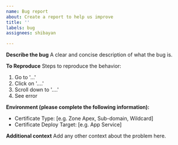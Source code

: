 ```yaml
---
name: Bug report
about: Create a report to help us improve
title: ''
labels: bug
assignees: shibayan

---
```


**Describe the bug**
A clear and concise description of what the bug is.

**To Reproduce**
Steps to reproduce the behavior:
1. Go to '...'
2. Click on '....'
3. Scroll down to '....'
4. See error

**Environment (please complete the following information):**
 - Certificate Type: [e.g. Zone Apex, Sub-domain, Wildcard]
 - Certificate Deploy Target: [e.g. App Service]

**Additional context**
Add any other context about the problem here.
